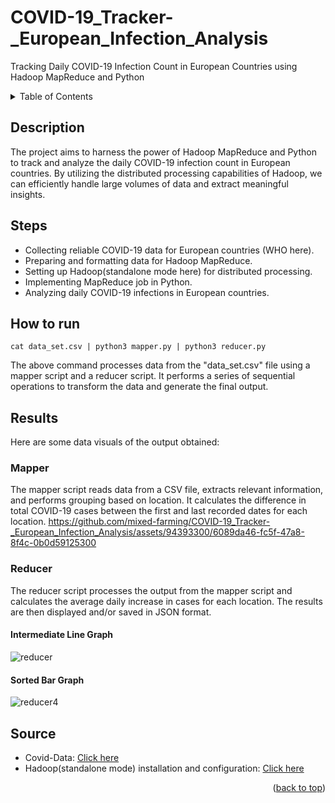 <a name="readme-top"></a>
# COVID-19_Tracker-_European_Infection_Analysis
Tracking Daily COVID-19 Infection Count in European Countries using Hadoop MapReduce and Python
<!-- TABLE OF CONTENTS -->
<details>
  <summary>Table of Contents</summary>
  <ol>
    <li>
      <a href="#description">Description</a>
    </li>
    <li>
      <a href="#steps">Steps</a>
    </li>
    <li>
      <a href="#how-to-run">How to run</a>
    </li>
    <li>
      <a href="#results">Results</a>
      <ul>
        <li>
          <a href="#mapper">Mapper</a>
        </li>
        <li>
          <a href="#reducer">Reducer</a>
          <ul>
            <li><a href="#intermediate-line-graph">Intermediate Line Graph</a></li>
            <li><a href="#sorted-bar-graph">Sorted Bar Graph</a></li>
          </ul>
        </li>
      </ul>
     </li>
    <li><a href="#source">Source</a></li>
  </ol>
</details>

<!-- DESCRIPTION -->
## Description
The project aims to harness the power of Hadoop MapReduce and Python to track and analyze the daily COVID-19 infection count in European countries. By utilizing the distributed processing capabilities of Hadoop, we can efficiently handle large volumes of data and extract meaningful insights.

<!-- STEPS -->
## Steps
- Collecting reliable COVID-19 data for European countries (WHO here).
- Preparing and formatting data for Hadoop MapReduce.
- Setting up Hadoop(standalone mode here) for distributed processing.
- Implementing MapReduce job in Python.
- Analyzing daily COVID-19 infections in European countries.

<!-- HOW TO RUN -->
## How to run
```
cat data_set.csv | python3 mapper.py | python3 reducer.py
```
The above command processes data from the "data_set.csv" file using a mapper script and a reducer script. It performs a series of sequential operations to transform the data and generate the final output.

<!-- RESULTS -->
## Results
Here are some data visuals of the output obtained:
<!-- MAPPER -->
### Mapper
The mapper script reads data from a CSV file, extracts relevant information, and performs grouping based on location. It calculates the difference in total COVID-19 cases between the first and last recorded dates for each location.
https://github.com/mixed-farming/COVID-19_Tracker-_European_Infection_Analysis/assets/94393300/6089da46-fc5f-47a8-8f4c-0b0d59125300

<!-- REDUCER -->
### Reducer
The reducer script processes the output from the mapper script and calculates the average daily increase in cases for each location. The results are then displayed and/or saved in JSON
format.
<!-- INTERMEDIATE LINE GRAPH -->
#### Intermediate Line Graph
![reducer](https://github.com/mixed-farming/COVID-19_Tracker-_European_Infection_Analysis/assets/94393300/aa9f4ffe-389c-4083-bb0c-4d9cb545d466)
<!-- SORTED BAR GRAPH -->
#### Sorted Bar Graph
![reducer4](https://github.com/mixed-farming/COVID-19_Tracker-_European_Infection_Analysis/assets/94393300/62dbe8f2-ca16-462b-8ba5-8d39d949524c)

<!-- SOURCE -->
## Source
- Covid-Data: [Click here](https://github.com/owid/covid-19-data/tree/master/public/data/cases_deaths)
- Hadoop(standalone mode) installation and configuration: [Click here](https://mindmajix.com/installation-and-configuration-in-hadoop#standalone)

<p align="right">(<a href="#readme-top">back to top</a>)</p>
